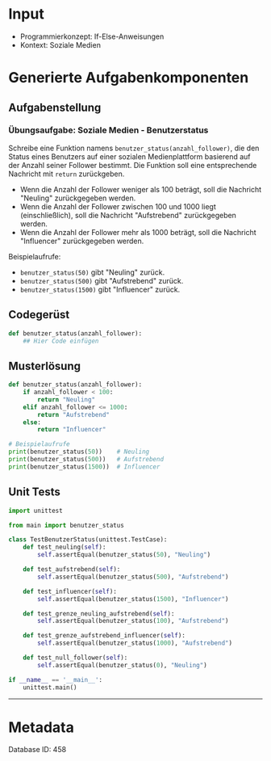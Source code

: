 # Input
- Programmierkonzept: If-Else-Anweisungen
- Kontext: Soziale Medien

# Generierte Aufgabenkomponenten
## Aufgabenstellung
### Übungsaufgabe: Soziale Medien - Benutzerstatus

Schreibe eine Funktion namens `benutzer_status(anzahl_follower)`, die den Status eines Benutzers auf einer sozialen Medienplattform basierend auf der Anzahl seiner Follower bestimmt. Die Funktion soll eine entsprechende Nachricht mit `return` zurückgeben.

- Wenn die Anzahl der Follower weniger als 100 beträgt, soll die Nachricht "Neuling" zurückgegeben werden.
- Wenn die Anzahl der Follower zwischen 100 und 1000 liegt (einschließlich), soll die Nachricht "Aufstrebend" zurückgegeben werden.
- Wenn die Anzahl der Follower mehr als 1000 beträgt, soll die Nachricht "Influencer" zurückgegeben werden.

Beispielaufrufe:
- `benutzer_status(50)` gibt "Neuling" zurück.
- `benutzer_status(500)` gibt "Aufstrebend" zurück.
- `benutzer_status(1500)` gibt "Influencer" zurück.

## Codegerüst
```python
def benutzer_status(anzahl_follower):
    ## Hier Code einfügen
```

## Musterlösung
```python
def benutzer_status(anzahl_follower):
    if anzahl_follower < 100:
        return "Neuling"
    elif anzahl_follower <= 1000:
        return "Aufstrebend"
    else:
        return "Influencer"

# Beispielaufrufe
print(benutzer_status(50))    # Neuling
print(benutzer_status(500))   # Aufstrebend
print(benutzer_status(1500))  # Influencer
```

## Unit Tests
```python
import unittest

from main import benutzer_status

class TestBenutzerStatus(unittest.TestCase):
    def test_neuling(self):
        self.assertEqual(benutzer_status(50), "Neuling")

    def test_aufstrebend(self):
        self.assertEqual(benutzer_status(500), "Aufstrebend")

    def test_influencer(self):
        self.assertEqual(benutzer_status(1500), "Influencer")

    def test_grenze_neuling_aufstrebend(self):
        self.assertEqual(benutzer_status(100), "Aufstrebend")

    def test_grenze_aufstrebend_influencer(self):
        self.assertEqual(benutzer_status(1000), "Aufstrebend")

    def test_null_follower(self):
        self.assertEqual(benutzer_status(0), "Neuling")

if __name__ == '__main__':
    unittest.main()
```
___
# Metadata
Database ID: 458
